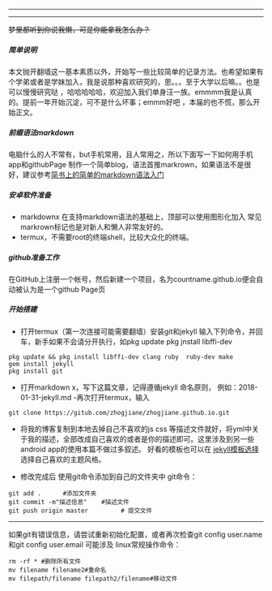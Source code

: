 
---

--- 

~~梦里都听到你说我懒，可是你能拿我怎么办？~~
##### 简单说明
本文抛开翻墙这一基本素质以外，开始写一些比较简单的记录方法。也希望如果有个学弟或者是学妹加入，我是说那种喜欢研究的，恩。。。至于大学以后嘛。。也是可以慢慢研究哒 ，哈哈哈哈哈，欢迎加入我们单身汪一族。emmmm我是认真的。提前一年开始沉淀，可不是什么坏事；emmm好吧 ，本届的也不慌，那么开始正文。
##### 前缀语法markdown
电脑什么的人不常有，but手机常用，且人常用之，所以下面写一下如何用手机app和githubPage 制作一个简单blog，语法首推markrown，如果语法不是很好，建议参考[简书上的简单的markdown语法入门](https://www.jianshu.com/p/8375e0d5a412)

##### 安卓软件准备

- markdownx 在支持markdown语法的基础上，顶部可以使用图形化加入 常见markrown标记也是对新人和懒人非常友好的。
- termux，不需要root的终端shell，比较大众化的终端。
##### github准备工作
在GitHub上注册一个帐号，然后新建一个项目，名为countname.github.io便会自动被认为是一个github Page页
##### 开始搭建

- 打开termux（第一次连接可能需要翻墙）安装git和jekyll
输入下列命令，并回车，新手如果不会请分开执行，如pkg update
pkg jnstall libffi-dev


```
pkg update && pkg install libffi-dev clang ruby  ruby-dev make 
gem install jekyll
pkg install git
```

- 打开markdown x，写下这篇文章，记得遵循jekyll 命名原则， 例如：2018-01-31-jekyll.md
-再次打开termux，输入 

```
git clone https://gitub.com/zhogjiane/zhogjiane.github.io.git

```

- 将我的博客复制到本地去掉自己不喜欢的js css 等描述文件就好，将yml中关于我的描述，全部改成自己喜欢的或者是你的描述即可。这里涉及到另一些android app的使用本篇不做过多叙述。
好看的模板也可以在 [jekyll模板选择](http://jekyllthemes.org)选择自己喜欢的主题风格。

- 修改完成后 
使用git命令添加到自己的文件夹中
git命令：

```
git add .      #添加文件夹
git commit -m"描述信息"    #描述文件
git push origin master         # 提交文件 

```
-------

如果git有错误信息，请尝试重新初始化配置，或者再次检查git config user.name  和git config user.email 
可能涉及 linux常规操作命令：

```
rm -rf * #删除所有文件
mv filename filename2#重命名
mv filepath/filename filepath2/filename#移动文件

```
